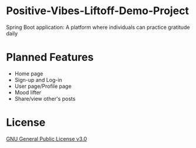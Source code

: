 # Positive-Vibes-Liftoff-Demo-Project
Spring Boot application: A platform where individuals can practice gratitude daily

# Planned Features
* Home page
* Sign-up and Log-in
* User page/Profile page
* Mood lifter
* Share/view other's posts

# License
[GNU General Public License v3.0](https://github.com/dorothymwangi/positivevibes/blob/master/LICENSE)

